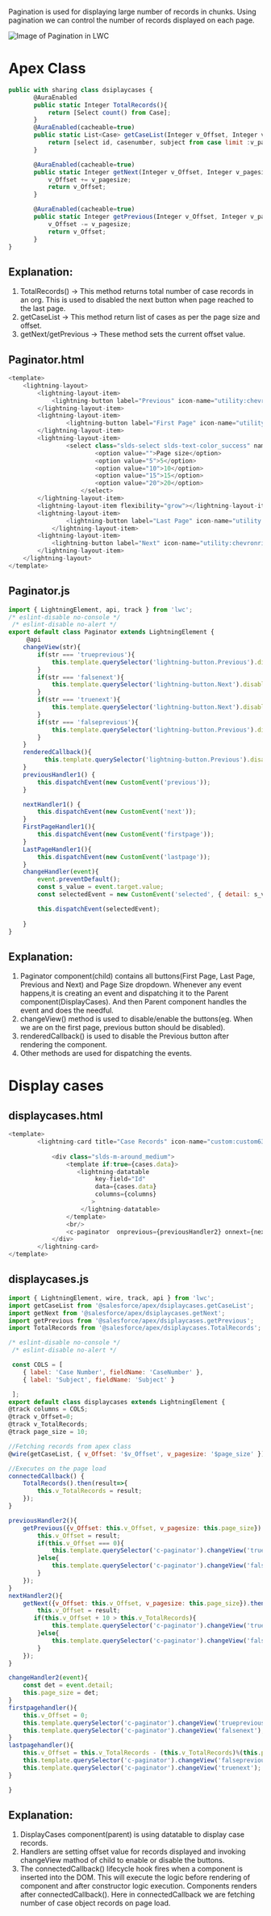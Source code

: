 Pagination is used for displaying large number of records in chunks. Using pagination we can control the number of records displayed on each page. 


![Image of Pagination in LWC](https://github.com/Rakesh1Singh/LWC/blob/master/Display%20Case%20Pagination.JPG?raw=true)

# Apex Class
```javascript
public with sharing class dsiplaycases {
       @AuraEnabled
       public static Integer TotalRecords(){
           return [Select count() from Case];
       }
       @AuraEnabled(cacheable=true)
       public static List<Case> getCaseList(Integer v_Offset, Integer v_pagesize){ 
           return [select id, casenumber, subject from case limit :v_pagesize OFFSET :v_Offset];
       }

       @AuraEnabled(cacheable=true)
       public static Integer getNext(Integer v_Offset, Integer v_pagesize){
           v_Offset += v_pagesize;
           return v_Offset;
       }

       @AuraEnabled(cacheable=true)
       public static Integer getPrevious(Integer v_Offset, Integer v_pagesize){
           v_Offset -= v_pagesize;
           return v_Offset;
       }
}
```
## Explanation:
1. TotalRecords() -> This method returns total number of case records in an org. This is used to disabled the next button when page        reached to the last page.
2. getCaseList -> This method return list of cases as per the page size and offset.
3. getNext/getPrevious -> These method sets the current offset value.

## Paginator.html
```javascript
<template>
    <lightning-layout>
        <lightning-layout-item>
            <lightning-button label="Previous" icon-name="utility:chevronleft" onclick={previousHandler1}></lightning-button>
        </lightning-layout-item>
        <lightning-layout-item>
                <lightning-button label="First Page" icon-name="utility:chevronleft" onclick={FirstPageHandler1}></lightning-button>
        </lightning-layout-item>
        <lightning-layout-item>
                <select class="slds-select slds-text-color_success" name = "optionSelect" onchange={changeHandler} >
                        <option value="">Page size</option>
                        <option value="5">5</option>
                        <option value="10">10</option>
                        <option value="15">15</option>
                        <option value="20">20</option>
                    </select> 
        </lightning-layout-item>    
        <lightning-layout-item flexibility="grow"></lightning-layout-item>
        <lightning-layout-item>
                <lightning-button label="Last Page" icon-name="utility:chevronright" icon-position="right" onclick={LastPageHandler1}></lightning-button>
            </lightning-layout-item>
        <lightning-layout-item>
            <lightning-button label="Next" icon-name="utility:chevronright" icon-position="right" onclick={nextHandler1}></lightning-button>
        </lightning-layout-item>
    </lightning-layout>
</template>
```

## Paginator.js
```javascript
import { LightningElement, api, track } from 'lwc';
/* eslint-disable no-console */
 /* eslint-disable no-alert */
export default class Paginator extends LightningElement {
     @api
    changeView(str){
        if(str === 'trueprevious'){
            this.template.querySelector('lightning-button.Previous').disabled = true;
        }
        if(str === 'falsenext'){
            this.template.querySelector('lightning-button.Next').disabled = false;
        }
        if(str === 'truenext'){
            this.template.querySelector('lightning-button.Next').disabled = true;
        }
        if(str === 'falseprevious'){
            this.template.querySelector('lightning-button.Previous').disabled = false;
        }
    }
    renderedCallback(){
          this.template.querySelector('lightning-button.Previous').disabled = true;
    }
    previousHandler1() {
        this.dispatchEvent(new CustomEvent('previous'));
    }

    nextHandler1() {
        this.dispatchEvent(new CustomEvent('next'));
    }
    FirstPageHandler1(){
        this.dispatchEvent(new CustomEvent('firstpage'));
    }
    LastPageHandler1(){
        this.dispatchEvent(new CustomEvent('lastpage'));
    }
    changeHandler(event){
        event.preventDefault();
        const s_value = event.target.value;
        const selectedEvent = new CustomEvent('selected', { detail: s_value});

        this.dispatchEvent(selectedEvent);
 
    }
}
```
## Explanation:
1. Paginator component(child) contains all buttons(First Page, Last Page, Previous and Next) and Page Size dropdown. Whenever any event    happens,it is creating an event and dispatching it to the Parent component(DisplayCases). And then Parent component handles the event    and does the needful.
2. changeView() method is used to disable/enable the buttons(eg. When we are on the first page, previous button should be disabled).
3. renderedCallback() is used to disable the Previous button after rendering the component.
4. Other methods are used for dispatching the events.

# Display cases

## displaycases.html
```javascript
<template>
        <lightning-card title="Case Records" icon-name="custom:custom63">
    
            <div class="slds-m-around_medium">
                <template if:true={cases.data}>
                   <lightning-datatable
                        key-field="Id"
                        data={cases.data}
                        columns={columns} 
                       >
                    </lightning-datatable>
                </template>
                <br/>
                <c-paginator  onprevious={previousHandler2} onnext={nextHandler2} onselected={changeHandler2} onfirstpage={firstpagehandler} onlastpage={lastpagehandler}></c-paginator>
            </div>
        </lightning-card>
</template>
```

## displaycases.js
```javascript
import { LightningElement, wire, track, api } from 'lwc';
import getCaseList from '@salesforce/apex/dsiplaycases.getCaseList';
import getNext from '@salesforce/apex/dsiplaycases.getNext';
import getPrevious from '@salesforce/apex/dsiplaycases.getPrevious';
import TotalRecords from '@salesforce/apex/dsiplaycases.TotalRecords';

/* eslint-disable no-console */
 /* eslint-disable no-alert */

 const COLS = [
    { label: 'Case Number', fieldName: 'CaseNumber' },
    { label: 'Subject', fieldName: 'Subject' }

 ];
export default class displaycases extends LightningElement {
@track columns = COLS;
@track v_Offset=0;
@track v_TotalRecords;
@track page_size = 10;

//Fetching records from apex class
@wire(getCaseList, { v_Offset: '$v_Offset', v_pagesize: '$page_size' }) cases;

//Executes on the page load
connectedCallback() {
    TotalRecords().then(result=>{
        this.v_TotalRecords = result;
    });
}

previousHandler2(){
    getPrevious({v_Offset: this.v_Offset, v_pagesize: this.page_size}).then(result=>{
        this.v_Offset = result;
        if(this.v_Offset === 0){
            this.template.querySelector('c-paginator').changeView('trueprevious');
        }else{
            this.template.querySelector('c-paginator').changeView('falsenext');
        }
    });
}
nextHandler2(){
    getNext({v_Offset: this.v_Offset, v_pagesize: this.page_size}).then(result=>{
        this.v_Offset = result;
       if(this.v_Offset + 10 > this.v_TotalRecords){
            this.template.querySelector('c-paginator').changeView('truenext');
        }else{
            this.template.querySelector('c-paginator').changeView('falseprevious');
        }
    });
}

changeHandler2(event){
    const det = event.detail;
    this.page_size = det;
}
firstpagehandler(){
    this.v_Offset = 0;
    this.template.querySelector('c-paginator').changeView('trueprevious');
    this.template.querySelector('c-paginator').changeView('falsenext');
}
lastpagehandler(){
    this.v_Offset = this.v_TotalRecords - (this.v_TotalRecords)%(this.page_size);
    this.template.querySelector('c-paginator').changeView('falseprevious');
    this.template.querySelector('c-paginator').changeView('truenext');
}

}
```
## Explanation:
1. DisplayCases component(parent) is using datatable to display case records.
2. Handlers are setting offset value for records displayed and invoking changeView mathod of child to enable or disable the buttons.
3. The connectedCallback() lifecycle hook fires when a component is inserted into the DOM. This will execute the logic before rendering    of component and after constructor logic execution. Components renders after connectedCallback(). Here in connectedCallback we are      fetching number of case object records on page load.

